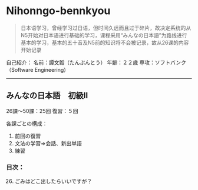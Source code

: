 # Nihonngo-bennkyou

> 日本语学习，曾经学习过日语，但时间久远而且过于碎片，故决定系统的从N5开始对日本语进行基础的学习，课程采用“みんなの日本語”为路线进行基本的学习，基本的五十音及N5前的知识将不会被记录，故从26课的内容开始记录

自己紹介：
	名前：譚文韜（たんぶんとう）
	年齢：２２歳
	専攻：ソフトバンク（Software Engineering）

---

## みんなの日本語　初級Ⅱ

26課～50課：25回   復習：５回

各課ごとの構成：
1. 前回の復習
2. 文法の学習=>会話、新出単語
3. 練習

### 目次：

26. ごみはどこ出したらいいですが？